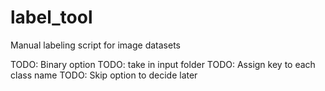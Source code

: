 # label_tool
Manual labeling script for  image datasets

TODO: Binary option
TODO: take in input folder
TODO: Assign key to each class name
TODO: Skip option to decide later
